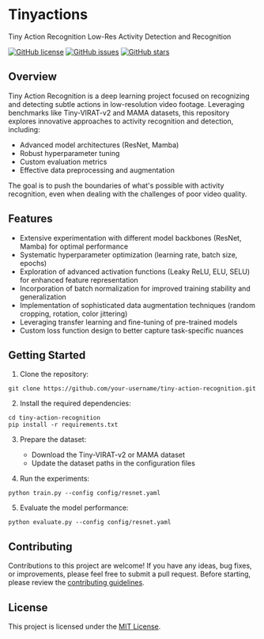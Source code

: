 # Tinyactions

Tiny Action Recognition
Low-Res Activity Detection and Recognition

[![GitHub license](https://img.shields.io/github/license/mrterrific007/Tinyactions)](https://github.com/mrterrific007/Tinyactions/blob/main/LICENSE)
[![GitHub issues](https://img.shields.io/github/issues/mrterrific007/Tinyactions)](https://github.com/mrterrific007/Tinyactions/issues)
[![GitHub stars](https://img.shields.io/github/stars/mrterrific007/Tinyactions)](https://github.com/mrterrific007/Tinyactions/stargazers)

## Overview

Tiny Action Recognition is a deep learning project focused on recognizing and detecting subtle actions in low-resolution video footage. Leveraging benchmarks like Tiny-VIRAT-v2 and MAMA datasets, this repository explores innovative approaches to activity recognition and detection, including:

- Advanced model architectures (ResNet, Mamba)
- Robust hyperparameter tuning
- Custom evaluation metrics
- Effective data preprocessing and augmentation

The goal is to push the boundaries of what's possible with activity recognition, even when dealing with the challenges of poor video quality.

## Features

- Extensive experimentation with different model backbones (ResNet, Mamba) for optimal performance
- Systematic hyperparameter optimization (learning rate, batch size, epochs)
- Exploration of advanced activation functions (Leaky ReLU, ELU, SELU) for enhanced feature representation
- Incorporation of batch normalization for improved training stability and generalization
- Implementation of sophisticated data augmentation techniques (random cropping, rotation, color jittering)
- Leveraging transfer learning and fine-tuning of pre-trained models
- Custom loss function design to better capture task-specific nuances

## Getting Started

1. Clone the repository:

```
git clone https://github.com/your-username/tiny-action-recognition.git
```

2. Install the required dependencies:

```
cd tiny-action-recognition
pip install -r requirements.txt
```

3. Prepare the dataset:

   - Download the Tiny-VIRAT-v2 or MAMA dataset
   - Update the dataset paths in the configuration files

4. Run the experiments:

```
python train.py --config config/resnet.yaml
```

5. Evaluate the model performance:

```
python evaluate.py --config config/resnet.yaml
```

## Contributing

Contributions to this project are welcome! If you have any ideas, bug fixes, or improvements, please feel free to submit a pull request. Before starting, please review the [contributing guidelines](CONTRIBUTING.md).

## License

This project is licensed under the [MIT License](LICENSE).
